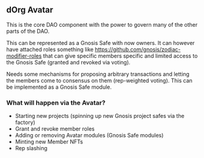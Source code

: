 ## dOrg Avatar

This is the core DAO component with the power to govern many of the other parts of the DAO.

This can be represented as a Gnosis Safe with now owners. It can however have attached roles something like https://github.com/gnosis/zodiac-modifier-roles that can give specific members specific and limited access to the Gnosis Safe (granted and revoked via voting).

Needs some mechanisms for proposing arbitrary transactions and letting the members come to consensus on them (rep-weighted voting). This can be implemented as a Gnosis Safe module.

### What will happen via the Avatar?

- Starting new projects (spinning up new Gnosis project safes via the factory)
- Grant and revoke member roles
- Adding or removing Avatar modules (Gnosis Safe modules)
- Minting new Member NFTs
- Rep slashing
